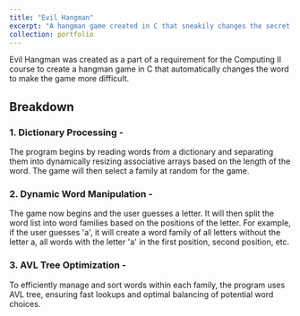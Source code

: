 ```yaml
---
title: "Evil Hangman"
excerpt: "A hangman game created in C that sneakily changes the secret word in order to make the game more difficult for the user.<br/>"
collection: portfolio
---
```


Evil Hangman was created as a part of a requirement for the Computing II course to create a hangman game in C that automatically changes the word to make the game more difficult.<br/>
## Breakdown <br/>
### 1. Dictionary Processing -
The program begins by reading words from a dictionary and separating them into dynamically resizing associative arrays based on the length of the word. The game will then select a family at random for the game.<br/>
### 2. Dynamic Word Manipulation -
The game now begins and the user guesses a letter. It will then split the word list into word families based on the positions of the letter. For example, if the user guesses 'a', it will create a word family of all letters without the letter a, all words with the letter 'a' in the first position, second position, etc. <br/>
### 3. AVL Tree Optimization -
To efficiently manage and sort words within each family, the program uses AVL tree, ensuring fast lookups and optimal balancing of potential word choices.

